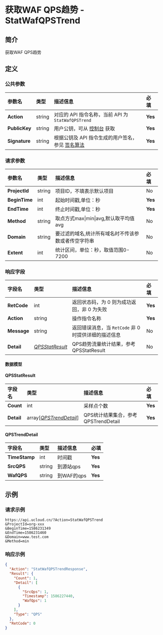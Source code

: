 # 获取WAF QPS趋势 - StatWafQPSTrend

## 简介

获取WAF QPS趋势








## 定义

### 公共参数

| 参数名 | 类型 | 描述信息 | 必填 |
|:---|:---|:---|:---|
| **Action**     | string  | 对应的 API 指令名称，当前 API 为 `StatWafQPSTrend`                        | **Yes** |
| **PublicKey**  | string  | 用户公钥，可从 [控制台](https://console.ucloud.cn/uapi/apikey) 获取                                             | **Yes** |
| **Signature**  | string  | 根据公钥及 API 指令生成的用户签名，参见 [签名算法](api/summary/signature.md)  | **Yes** |

### 请求参数

| 参数名 | 类型 | 描述信息 | 必填 |
|:---|:---|:---|:---|
| **ProjectId** | string | 项目ID，不填表示默认项目 |No|
| **BeginTime** | int | 起始时间戳,单位：秒 |**Yes**|
| **EndTime** | int | 终止时间戳,单位：秒 |**Yes**|
| **Method** | string | 取点方式max\|min\|avg,默认取平均值avg |No|
| **Domain** | string | 要过滤的域名,统计所有域名时不传该参数或者传空字符串 |No|
| **Extent** | int | 统计区间，单位：秒，取值范围0-7200 |No|

### 响应字段

| 字段名 | 类型 | 描述信息 | 必填 |
|:---|:---|:---|:---|
| **RetCode** | int | 返回状态码，为 0 则为成功返回，非 0 为失败 |**Yes**|
| **Action** | string | 操作指令名称 |**Yes**|
| **Message** | string | 返回错误消息，当 `RetCode` 非 0 时提供详细的描述信息 |No|
| **Detail** | [*QPSStatResult*](#QPSStatResult) | QPS趋势流量统计结果，参考QPSStatResult |No|

#### 数据模型


#### QPSStatResult

| 字段名 | 类型 | 描述信息 | 必填 |
|:---|:---|:---|:---|
| **Count** | int | 采样点个数 |**Yes**|
| **Detail** | array[[*QPSTrendDetail*](#QPSTrendDetail)] | QPS统计结果集合，参考QPSTrendDetail |**Yes**|

#### QPSTrendDetail

| 字段名 | 类型 | 描述信息 | 必填 |
|:---|:---|:---|:---|
| **TimeStamp** | int | 时间戳 |**Yes**|
| **SrcQPS** | string | 到源站qps |**Yes**|
| **WafQPS** | string | 到WAF的qps |**Yes**|

## 示例

### 请求示例
    
```
https://api.ucloud.cn/?Action=StatWafQPSTrend
&ProjectId=org-xxx
&BeginTime=1586231349
&EndTime=1586231460
&Domain=www.test.com
&Method=min
```

### 响应示例
    
```json
{
  "Action": "StatWafQPSTrendResponse",
  "Result": {
    "Count": 1,
    "Detail": [
      {
        "SrcQps": 1,
        "Timestamp": 1586227440,
        "WafQps": 1
      }
    ],
    "Type": "QPS"
  },
  "RetCode": 0
}
```





